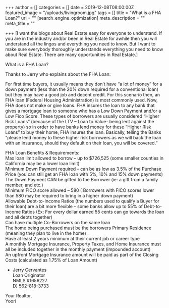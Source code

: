 +++
author = []
categories = []
date = 2019-12-08T08:00:00Z
featured_image = "/uploads/livingroom.jpg"
tags = []
title = "What is a FHA Loan?"
url = ""
[search_engine_optimization]
meta_description = ""
meta_title = ""

+++
\[I want the blogs about Real Estate easy for everyone to understand. If you are in the industry and/or been in Real Estate for awhile then you will understand all the lingos and everything you need to know. But I want to make sure everybody thoroughly understands everything you need to know about Real Estate. There are many opportunities in Real Estate.\]

What is a FHA Loan?

Thanks to Jerry who explains about the FHA Loan:

For first time buyers, it usually means they don’t have “a lot of money” for a down payment (less than the 20% down required for a conventional loan) but they may have a good job and decent credit. For this scenario then, an FHA loan (Federal Housing Administration) is most commonly used. Now, FHA does not make or give loans. FHA insures the loan to any bank that gives a mortgage loan to someone who has a Low Down Payment and/or a Low Fico Score. These types of borrowers are usually considered “Higher Risk Loans” (because of the LTV – Loan to Value- being lent against the property) so in order to have banks lend money for these “Higher Risk Loans” to buy their home, FHA insures the loan. Basically, telling the Banks “please lend money to these higher risk borrowers as we will back the loan with an insurance, should they default on their loan, you will be covered.”

FHA Loan Benefits & Requirements:  
Max loan limit allowed to borrow – up to $726,525 (some smaller counties in California may be a lower loan limit)  
Minimum Down Payment required – can be as low as 3.5% of the Purchase Price (you can still get an FHA loan with 5%, 10% and 15% down payments)  
The Down Payment CAN be gifted to the Borrower (ie: a gift from a family member, and etc.)  
Minimum FICO score allowed – 580 ( Borrowers with FICO scores lower than 580 may be required to bring in a higher down payment)  
Allowable Debt-to-Income Ratios (the numbers used to qualify a Buyer for their loan) are a bit more flexible – some banks allow up to 55% of Debt-to-Income Ratios (Ex: For every dollar earned 55 cents can go towards the loan and all debts together)  
Can have multiple Co-Borrowers on the same loan  
The home being purchased must be the borrowers Primary Residence (meaning they plan to live in the home)  
Have at least 2 years minimum at their current job or career type  
A monthly Mortgage Insurance, Property Taxes, and Home Insurance must all be included together in the monthly payment (impounded account)  
An upfront Mortgage Insurance amount will be paid as part of the Closing Costs (calculated as 1.75% of Loan Amount)

* Jerry Cervantes  
  Loan Originator  
  NMLS #1656227  
  D) 562-818-3733

Your Realtor,  
Yoori